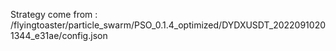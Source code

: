 Strategy come from : /flyingtoaster/particle_swarm/PSO_0.1.4_optimized/DYDXUSDT_20220910201344_e31ae/config.json